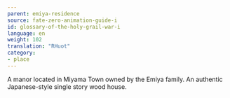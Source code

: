 ```yaml
---
parent: emiya-residence
source: fate-zero-animation-guide-i
id: glossary-of-the-holy-grail-war-i
language: en
weight: 102
translation: "RHuot"
category:
- place
---
```


A manor located in Miyama Town owned by the Emiya family. An authentic Japanese-style single story wood house.
